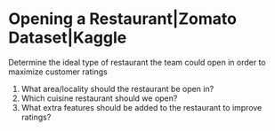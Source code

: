 # Opening a Restaurant|Zomato Dataset|Kaggle
Determine the ideal type of restaurant the team could open in order to maximize customer ratings 
1. What area/locality should the restaurant be open in?
2. Which cuisine restaurant should we open?
3. What extra features should be added to the restaurant to improve ratings? 
